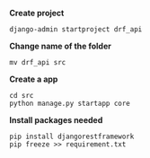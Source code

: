 __Create project__
```
django-admin startproject drf_api  
```
__Change name of the folder__
```
mv drf_api src
```

__Create a app__
```
cd src  
python manage.py startapp core  
```
__Install packages needed__
```
pip install djangorestframework
pip freeze >> requirement.txt 
```
